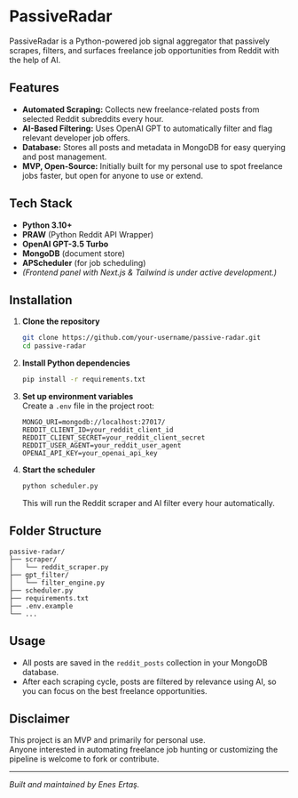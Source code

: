 # PassiveRadar

PassiveRadar is a Python-powered job signal aggregator that passively scrapes, filters, and surfaces freelance job opportunities from Reddit with the help of AI.

## Features

- **Automated Scraping:** Collects new freelance-related posts from selected Reddit subreddits every hour.
- **AI-Based Filtering:** Uses OpenAI GPT to automatically filter and flag relevant developer job offers.
- **Database:** Stores all posts and metadata in MongoDB for easy querying and post management.
- **MVP, Open-Source:** Initially built for my personal use to spot freelance jobs faster, but open for anyone to use or extend.

## Tech Stack

- **Python 3.10+**
- **PRAW** (Python Reddit API Wrapper)
- **OpenAI GPT-3.5 Turbo**
- **MongoDB** (document store)
- **APScheduler** (for job scheduling)
- *(Frontend panel with Next.js & Tailwind is under active development.)*

## Installation

1. **Clone the repository**
   ```bash
   git clone https://github.com/your-username/passive-radar.git
   cd passive-radar
   ```

2. **Install Python dependencies**
   ```bash
   pip install -r requirements.txt
   ```

3. **Set up environment variables**  
   Create a `.env` file in the project root:
   ```
   MONGO_URI=mongodb://localhost:27017/
   REDDIT_CLIENT_ID=your_reddit_client_id
   REDDIT_CLIENT_SECRET=your_reddit_client_secret
   REDDIT_USER_AGENT=your_reddit_user_agent
   OPENAI_API_KEY=your_openai_api_key
   ```

4. **Start the scheduler**
   ```bash
   python scheduler.py
   ```
   This will run the Reddit scraper and AI filter every hour automatically.

## Folder Structure

```
passive-radar/
├── scraper/
│   └── reddit_scraper.py
├── gpt_filter/
│   └── filter_engine.py
├── scheduler.py
├── requirements.txt
├── .env.example
└── ...
```

## Usage

- All posts are saved in the `reddit_posts` collection in your MongoDB database.
- After each scraping cycle, posts are filtered by relevance using AI, so you can focus on the best freelance opportunities.

## Disclaimer

This project is an MVP and primarily for personal use.  
Anyone interested in automating freelance job hunting or customizing the pipeline is welcome to fork or contribute.

---

*Built and maintained by Enes Ertaş.*
